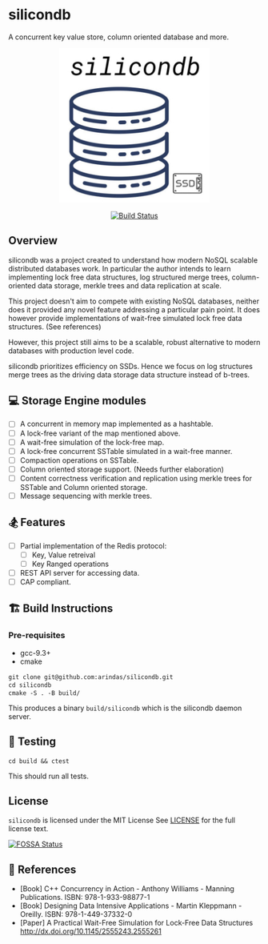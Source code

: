 # silicondb
A concurrent key value store, column oriented database and more.

<p align="center">
    <img src="./.github/logo.jpg" alt="silicondb" width="300" />   
</p>

<p align="center">
    <a href="https://github.com/arindas/silicondb/actions"><img src="https://github.com/arindas/silicondb/workflows/build-and-test/badge.svg" alt="Build Status"></a>
</p>

## Overview

silicondb was a project created to understand how modern NoSQL scalable distributed databases work. In particular
the author intends to learn implementing lock free data structures, log structured merge trees,
column-oriented data storage, merkle trees and data replication at scale.

This project doesn't aim to compete with existing NoSQL databases, neither does it provided any novel feature
addressing a particular pain point. It does however provide implementations of wait-free simulated lock free
data structures. (See references)

However, this project still aims to be a scalable, robust alternative to modern databases with production level code.

silicondb prioritizes efficiency on SSDs. Hence we focus on log structures merge trees as the driving data
storage data structure instead of b-trees.

## 💻 Storage Engine modules

- [ ] A concurrent in memory map implemented as a hashtable.
- [ ] A lock-free variant of the map mentioned above.
- [ ] A wait-free simulation of the lock-free map.
- [ ] A lock-free concurrent SSTable simulated in a wait-free manner.
- [ ] Compaction operations on SSTable.
- [ ] Column oriented storage support. (Needs further elaboration)
- [ ] Content correctness verification and replication using merkle trees for SSTable and Column oriented storage.
- [ ] Message sequencing with merkle trees.

## 🏂 Features
- [ ] Partial implementation of the Redis protocol:
    - [ ] Key, Value retreival
    - [ ] Key Ranged operations
- [ ] REST API server for accessing data.
- [ ] CAP compliant.

## 🏗️ Build Instructions

### Pre-requisites

- gcc-9.3+
- cmake

```
git clone git@github.com:arindas/silicondb.git
cd silicondb
cmake -S . -B build/
```

This produces a binary `build/silicondb` which is the silicondb daemon server.

## 🧪 Testing

```
cd build && ctest
```

This should run all tests.

## License

`silicondb` is licensed under the MIT License See [LICENSE](./LICENSE) for the full license text.

[![FOSSA Status](https://app.fossa.io/api/projects/git%2Bgithub.com%2Farindas%2Fsilicondb.svg?type=large)](https://app.fossa.io/projects/git%2Bgithub.com%2Farindas%2Fsilicondb?ref=badge_large)


## 📖 References
- [Book] C++ Concurrency in Action - Anthony Williams - Manning Publications. ISBN: 978-1-933-98877-1
- [Book] Designing Data Intensive Applications - Martin Kleppmann - Oreilly.  ISBN: 978-1-449-37332-0
- [Paper] A Practical Wait-Free Simulation for Lock-Free Data Structures http://dx.doi.org/10.1145/2555243.2555261